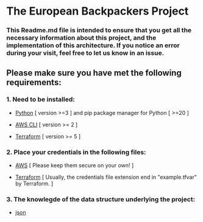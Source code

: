 # The European Backpackers Project
### This Readme.md file is intended to ensure that you get all the necessary information about this project, and the implementation of this architecture. If you notice an error during your visit, feel free to let us know in an issue.

## Please make sure you have met the following requirements:

### 1. Need to be installed:

- [Python](https://www.python.org/downloads/) [ version >=3 ] and pip package manager for Python  [ >=20 ]

- [AWS CLI](https://docs.aws.amazon.com/cli/latest/userguide/getting-started-install.html) [ version >= 2 ]

- [Terraform](https://developer.hashicorp.com/terraform/downloads) [ version >= 5 ]

### 2. Place your credentials in the following files:

- [AWS](aws_credentials_sample.txt) [ Please keep them secure on your own! ]

- [Terraform](credentials.txt) [ Usually, the credentials file extension end in "example.tfvar" by Terraform. ]

### 3. The knowlegde of the data structure underlying the project:

- [json](data_structure.json)

